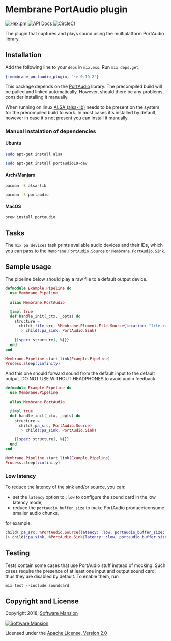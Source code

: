 # Membrane PortAudio plugin

[![Hex.pm](https://img.shields.io/hexpm/v/membrane_portaudio_plugin.svg)](https://hex.pm/packages/membrane_portaudio_plugin)
[![API Docs](https://img.shields.io/badge/api-docs-yellow.svg?style=flat)](https://hexdocs.pm/membrane_portaudio_plugin/)
[![CircleCI](https://circleci.com/gh/membraneframework/membrane_portaudio_plugin.svg?style=svg)](https://circleci.com/gh/membraneframework/membrane_portaudio_plugin)

The plugin that captures and plays sound using the multiplatform PortAudio library.

## Installation

Add the following line to your `deps` in `mix.exs`. Run `mix deps.get`.

```elixir
{:membrane_portaudio_plugin, "~> 0.19.2"}
```

This package depends on the [PortAudio](http://portaudio.com/) library. The precompiled build will be pulled and linked automatically. However, should there be any problems, consider installing it manually.

When running on linux [ALSA (alsa-lib)](https://github.com/alsa-project/alsa-lib) needs to be present on the system for the precompiled build to work. In most cases it's installed by default, however in case it's not present you can install it manually.

### Manual instalation of dependencies
#### Ubuntu

```bash
sudo apt-get install alsa
```
```bash
sudo apt-get install portaudio19-dev
```

#### Arch/Manjaro

```bash
pacman -S alsa-lib
```
```bash
pacman -S portaudio
```

#### MacOS

```bash
brew install portaudio
```

## Tasks

The `mix pa_devices` task prints available audio devices and their IDs, which you can pass to the `Membrane.PortAudio.Source` or `Membrane.PortAudio.Sink`.

## Sample usage

The pipeline below should play a raw file to a default output device.

```elixir
defmodule Example.Pipeline do
  use Membrane.Pipeline

  alias Membrane.PortAudio

  @impl true
  def handle_init(_ctx, _opts) do
    structure = 
      child(:file_src, %Membrane.Element.File.Source{location: "file.raw"})
      |> child(:pa_sink, PortAudio.Sink)
    
    {[spec: structure], %{}}
  end
end

Membrane.Pipeline.start_link(Example.Pipeline)
Process.sleep(:infinity)
```

And this one should forward sound from the default input to the default output. DO NOT USE WITHOUT HEADPHONES to avoid audio feedback.

```elixir
defmodule Example.Pipeline do
  use Membrane.Pipeline

  alias Membrane.PortAudio

  @impl true
  def handle_init(_ctx, _opts) do
    structure =
      child(:pa_src, PortAudio.Source)
      |> child(:pa_sink, PortAudio.Sink)

    {[spec: structure], %{}}
  end
end

Membrane.Pipeline.start_link(Example.Pipeline)
Process.sleep(:infinity)
```

### Low latency

To reduce the latency of the sink and/or source, you can:
- set the `latency` option to `:low` to configure the sound card in the low latency mode,
- reduce the `portaudio_buffer_size` to make PortAudio produce/consume smaller audio chunks,

for example:

```elixir
child(:pa_src, %PortAudio.Source{latency: :low, portaudio_buffer_size: 32})
|> child(:pa_sink, %PortAudio.Sink{latency: :low, portaudio_buffer_size: 32})
```

## Testing

Tests contain some cases that use PortAudio stuff instead of mocking. Such cases require the presence of at least one input and output sound card, thus they are disabled by default. To enable them, run
```
mix test --include soundcard
```

## Copyright and License

Copyright 2018, [Software Mansion](https://swmansion.com/?utm_source=git&utm_medium=readme&utm_campaign=membrane-portaudio-plugin)

[![Software Mansion](https://logo.swmansion.com/logo?color=white&variant=desktop&width=200&tag=membrane-github)](https://swmansion.com/?utm_source=git&utm_medium=readme&utm_campaign=membrane-portaudio-plugin)

Licensed under the [Apache License, Version 2.0](LICENSE)
